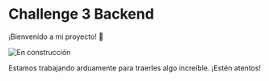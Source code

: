 # Challenge 3 Backend

¡Bienvenido a mi proyecto! 🚧

![En construcción](https://content.imageresizer.com/images/memes/Double-arm-construction-worker-meme-1.jpg)

Estamos trabajando arduamente para traerles algo increíble. ¡Estén atentos!
